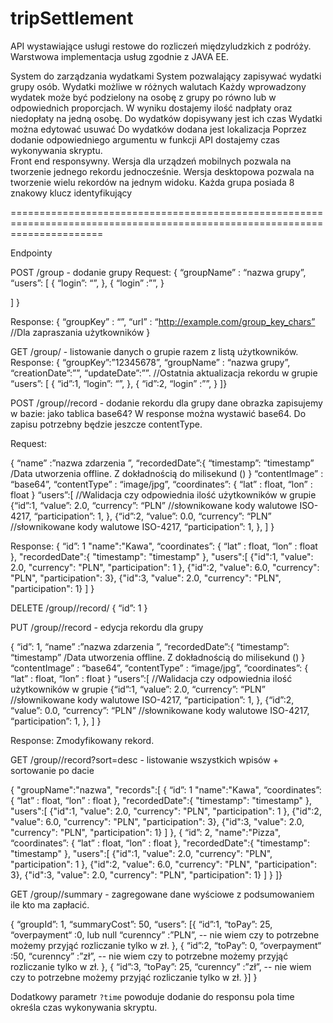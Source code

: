 # tripSettlement
API wystawiające usługi restowe do rozliczeń międzyludzkich z podróży. Warstwowa implementacja usług zgodnie z JAVA EE.


System do zarządzania wydatkami
System pozwalający zapisywać wydatki grupy osób. 
Wydatki możliwe w różnych walutach
Każdy wprowadzony wydatek może być podzielony na osobę z grupy po równo lub w odpowiednich proporcjach. 
W wyniku dostajemy ilość nadpłaty oraz niedopłaty na jedną osobę. 
Do wydatków dopisywany jest ich czas
Wydatki można edytować usuwać 
Do wydatków dodana jest lokalizacja
Poprzez dodanie odpowiedniego argumentu w funkcji API dostajemy czas wykonywania skryptu.  
Front end responsywny. Wersja dla urządzeń mobilnych pozwala na tworzenie jednego rekordu jednocześnie. Wersja desktopowa pozwala na tworzenie wielu rekordów na jednym widoku. 
Każda grupa posiada 8 znakowy klucz identyfikujący

============================================================================================================================

Endpointy

POST /group  - dodanie grupy
Request:
{
“groupName” : “nazwa grupy”,
“users”: [
	{
	“login”: “”,
},
{
“login” :””,
}

  ]
}

Response:
{
	“groupKey” : “”,
	“url” : “http://example.com/group_key_chars” //Dla zapraszania użytkowników
}

GET /group/<groupKey> - listowanie danych o grupie razem z listą użytkowników.
Response:
{
“groupKey”:”12345678”,
“groupName” : “nazwa grupy”,
“creationDate”:””,
“updateDate”:””. //Ostatnia aktualizacja rekordu w grupie
“users”: [
{
	“id”:1, 
	“login”: “”,
},
{
“id”:2, 
“login” :””,
}
]}

POST /group/<groupKey>/record - dodanie rekordu dla grupy
dane obrazka zapisujemy w bazie: jako tablica base64? W response można wystawić base64. Do zapisu potrzebny będzie jeszcze contentType.

Request:

 {
“name” :”nazwa zdarzenia ”,
“recordedDate”:{
	“timestamp”: “timestamp” /Data utworzenia offline. Z dokładnością do milisekund ()
}
“contentImage” : “base64”,
“contentType” : “image/jpg”,
“coordinates”: {
	“lat” : float,
	“lon” : float
} 
“users”:[ //Walidacja czy odpowiednia ilość użytkowników w grupie
	{“id”:1,
	“value”: 2.0,
	“currency”: “PLN” //słownikowane kody walutowe ISO-4217,
	“participation”: 1,
},
	{“id”:2,
	“value”: 0.0,
	“currency”: “PLN” //słownikowane kody walutowe ISO-4217,
	“participation”: 1,
},
]
}

Response:
{
“id”: 1
"name":"Kawa",
“coordinates”: {
	“lat” : float,
	“lon” : float
}, 
"recordedDate":{
	"timestamp": "timestamp"
},
 "users":[
	{"id":1,
	"value": 2.0,
	"currency": "PLN",
	"participation": 1
},
{"id":2,
	"value": 6.0,
	"currency": "PLN",
	"participation": 3},
{"id":3,
	"value": 2.0,
	"currency": "PLN",
	"participation": 1}
]
}

DELETE /group/<groupKey>/record/<id>
{
	“id”: 1
}

PUT /group/<groupKey>/record - edycja rekordu dla grupy


 {
“id”: 1,
“name” :”nazwa zdarzenia ”,
“recordedDate”:{
	“timestamp”: “timestamp” /Data utworzenia offline. Z dokładnością do milisekund ()
}
“contentImage” : “base64”,
“contentType” : “image/jpg”,
“coordinates”: {
	“lat” : float,
	“lon” : float
} 
“users”:[ //Walidacja czy odpowiednia ilość użytkowników w grupie
	{“id”:1,
	“value”: 2.0,
	“currency”: “PLN” //słownikowane kody walutowe ISO-4217,
	“participation”: 1,
},
	{“id”:2,
	“value”: 0.0,
	“currency”: “PLN” //słownikowane kody walutowe ISO-4217,
	“participation”: 1,
},
]
}

Response:
Zmodyfikowany rekord. 




GET /group/<groupKey>/record?sort=desc  - listowanie wszystkich wpisów + sortowanie po dacie

{
"groupName":"nazwa",
"records":[
{
“id”: 1
"name":"Kawa",
“coordinates”: {
	“lat” : float,
	“lon” : float
}, 
"recordedDate":{
	"timestamp": "timestamp"
},
 "users":[
	{"id":1,
	"value": 2.0,
	"currency": "PLN",
	"participation": 1
},
{"id":2,
	"value": 6.0,
	"currency": "PLN",
	"participation": 3},
{"id":3,
	"value": 2.0,
	"currency": "PLN",
	"participation": 1}
]
},
{
“id”: 2,
"name":"Pizza",
“coordinates”: {
	“lat” : float,
	“lon” : float
}, 
"recordedDate":{
	"timestamp": "timestamp"
},
 "users":[
	{"id":1,
	"value": 2.0,
	"currency": "PLN",
	"participation": 1
},
{"id":2,
	"value": 6.0,
	"currency": "PLN",
	"participation": 3},
{"id":3,
	"value": 2.0,
	"currency": "PLN",
	"participation": 1}
]
}
]}

GET /group/<groupKey>/summary - zagregowane dane wyściowe z podsumowaniem ile kto ma zapłacić.

{
“groupId”: 1,
“summaryCost”: 50,
“users”:
[{
“id”:1,
“toPay”: 25,
“overpayment“ :0, lub null
“curenncy” :”PLN”, -- nie wiem czy to potrzebne możemy przyjąć  rozliczanie tylko w zł.
},
{
“id”:2,
“toPay”: 0,
“overpayment“ :50,
“curenncy” :”zł”, -- nie wiem czy to potrzebne możemy przyjąć rozliczanie tylko w zł.
},
{
“id”:3,
“toPay”: 25,
“curenncy” :”zł”, -- nie wiem czy to potrzebne możemy przyjąć rozliczanie tylko w zł.
}]
}



Dodatkowy parametr `?time`  powoduje dodanie do responsu pola time określa czas wykonywania skryptu. 
